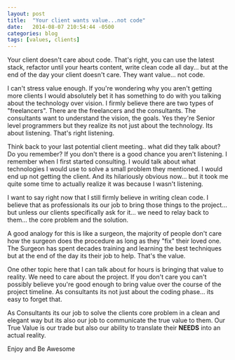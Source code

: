 ```yaml
---
layout: post
title:  "Your client wants value...not code"
date:   2014-08-07 210:54:44 -0500
categories: blog
tags: [values, clients]
---
```


<p>Your client doesn't care about code. That's right, you can use the latest stack,
    refactor until your hearts content, write clean code all day... but at the end of the
    day your client doesn't care. They want value... not code.</p>

<p>I can't stress value enough. If you're wondering why you aren't getting more clients I would
    absolutely bet it has something to do with you talking about the technology over vision.
    I firmly believe there are two types of "freelancers". There are the freelancers and the consultants. The consultants want to understand the vision, the goals. Yes they're Senior level
    programmers but they realize its not just about the technology. Its about listening. That's right listening. </p>


<p>Think back to your last potential client meeting.. what did they talk about? Do you remember?
    If you don't there is a good chance you aren't listening. I remember when I first started consulting. I would talk about what technologies I would use to solve a small problem they mentioned. I would end up not getting the client. And its hilariously obvious now... but it took me quite some time to actually realize it was because I wasn't listening.


<p>I want to say right now that I still firmly believe in writing clean code. I believe that
    as professionals its our job to bring those things to the project... but unless our clients
    specifically ask for it... we need to relay back to them... the core problem and the solution.
</p>


<p>A good analogy for this is like a surgeon, the majority of people don't care how
    the surgeon does the procedure as long as they "fix" their loved one. The Surgeon has spent
    decades training and learning the best techniques but at the end of the day its their job
    to help. That's the value.
</p>


<p>One other topic here that I can talk about for hours is bringing that value to reality. We need to care about the project. If you don't care you can't possibly believe you're good enough to bring value over the course of the project timeline. As consultants its not just about the coding phase... its easy to forget that.
</p>


<p>As Consultants its our job to solve the clients core problem in a clean and elegant way but its also our job to communicate the true value to them. Our True Value is our trade but also our ability to translate their <strong>NEEDS</strong> into an actual reality.</p>


<p>Enjoy and Be Awesome</p>